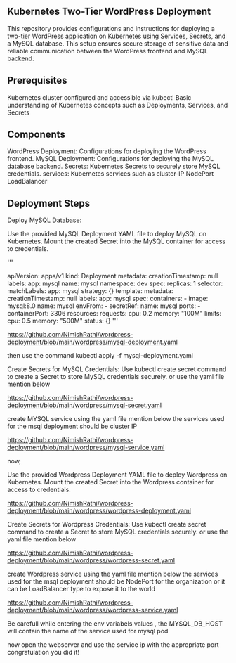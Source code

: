 ## Kubernetes Two-Tier WordPress Deployment
This repository provides configurations and instructions for deploying a two-tier WordPress application on Kubernetes using Services, Secrets, and a MySQL database. This setup ensures secure storage of sensitive data and reliable communication between the WordPress frontend and MySQL backend.

## Prerequisites
Kubernetes cluster configured and accessible via kubectl
Basic understanding of Kubernetes concepts such as Deployments, Services, and Secrets

## Components
WordPress Deployment: Configurations for deploying the WordPress frontend.
MySQL Deployment: Configurations for deploying the MySQL database backend.
Secrets: Kubernetes Secrets to securely store MySQL credentials.
services: Kubernetes services such as cluster-IP NodePort LoadBalancer

## Deployment Steps
Deploy MySQL Database:

Use the provided MySQL Deployment YAML file to deploy MySQL on Kubernetes.
Mount the created Secret into the MySQL container for access to credentials.

'''

apiVersion: apps/v1
kind: Deployment
metadata:
  creationTimestamp: null
  labels:
    app: mysql
  name: mysql
  namespace: dev
spec:
  replicas: 1
  selector:
    matchLabels:
      app: mysql
  strategy: {}
  template:
    metadata:
      creationTimestamp: null
      labels:
        app: mysql
    spec:
      containers:
      - image: mysql:8.0
        name: mysql
        envFrom:
        - secretRef:
            name: mysql 
        ports:
        - containerPort: 3306
        resources:
          requests:
            cpu: 0.2
            memory: "100M"
          limits:
            cpu: 0.5
            memory: "500M"
status: {}
'''

https://github.com/NimishRathi/wordpress-deployment/blob/main/wordpress/mysql-deployment.yaml

then use the command 
kubectl apply -f mysql-deployment.yaml

Create Secrets for MySQL Credentials:
Use kubectl create secret command to create a Secret to store MySQL credentials securely. or use the yaml file mention below

https://github.com/NimishRathi/wordpress-deployment/blob/main/wordpress/mysql-secret.yaml

create MYSQL service using the yaml file mention below the services used for the msql deployment should be cluster IP

https://github.com/NimishRathi/wordpress-deployment/blob/main/wordpress/mysql-service.yaml

now,

Use the provided Wordpress Deployment YAML file to deploy Wordpress on Kubernetes.
Mount the created Secret into the Wordpress container for access to credentials.

https://github.com/NimishRathi/wordpress-deployment/blob/main/wordpress/wordpress-deployment.yaml

Create Secrets for Wordpress Credentials:
Use kubectl create secret command to create a Secret to store MySQL credentials securely. or use the yaml file mention below

https://github.com/NimishRathi/wordpress-deployment/blob/main/wordpress/wordpress-secret.yaml

create Wordpress service using the yaml file mention below the services used for the msql deployment should be NodePort for the organization or it can be LoadBalancer type to expose it to the world

https://github.com/NimishRathi/wordpress-deployment/blob/main/wordpress/wordpress-service.yaml

Be carefull while entering the env variabels  values , the MYSQL_DB_HOST will contain the name of the service used for mysql pod

now open the webserver and use the service ip with the appropriate port
congratulation you did it!








